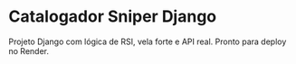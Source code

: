 # Catalogador Sniper Django

Projeto Django com lógica de RSI, vela forte e API real.
Pronto para deploy no Render.